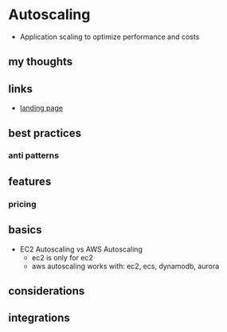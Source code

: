 # Autoscaling

- Application scaling to optimize performance and costs

## my thoughts

## links

- [landing page](https://aws.amazon.com/autoscaling/)

## best practices

### anti patterns

## features

### pricing

## basics

- EC2 Autoscaling vs AWS Autoscaling
  - ec2 is only for ec2
  - aws autoscaling works with: ec2, ecs, dynamodb, aurora

## considerations

## integrations
